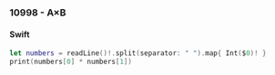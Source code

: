 ### 10998 - A×B

#### Swift

```swift
let numbers = readLine()!.split(separator: " ").map{ Int($0)! }
print(numbers[0] * numbers[1])
```